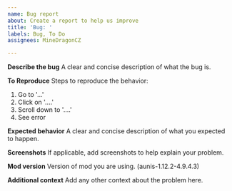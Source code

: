 ```yaml
---
name: Bug report
about: Create a report to help us improve
title: 'Bug: '
labels: Bug, To Do
assignees: MineDragonCZ

---
```


**Describe the bug**
A clear and concise description of what the bug is.

**To Reproduce**
Steps to reproduce the behavior:
1. Go to '...'
2. Click on '....'
3. Scroll down to '....'
4. See error

**Expected behavior**
A clear and concise description of what you expected to happen.

**Screenshots**
If applicable, add screenshots to help explain your problem.

**Mod version**
Version of mod you are using. (aunis-1.12.2-4.9.4.3)

**Additional context**
Add any other context about the problem here.
